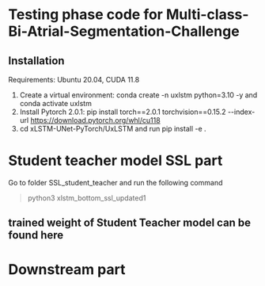# Testing phase code for Multi-class-Bi-Atrial-Segmentation-Challenge

## Installation
Requirements: Ubuntu 20.04, CUDA 11.8

1. Create a virtual environment: conda create -n uxlstm python=3.10 -y and conda activate uxlstm 
2. Install Pytorch 2.0.1: pip install torch==2.0.1 torchvision==0.15.2 --index-url https://download.pytorch.org/whl/cu118
4. cd xLSTM-UNet-PyTorch/UxLSTM and run pip install -e .


# Student teacher model SSL part
Go to folder SSL_student_teacher and run the following command

> python3 xlstm_bottom_ssl_updated1

## trained weight of Student Teacher model can be found here

# Downstream part
